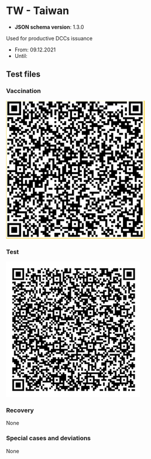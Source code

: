 # TW - Taiwan

* **JSON schema version**: 1.3.0

Used for productive DCCs issuance
* From: 09.12.2021
* Until:

## Test files

### Vaccination

![VAC](VAC_TW.png)

### Test

![TEST](TEST_TW.png)

### Recovery

None

### Special cases and deviations

None